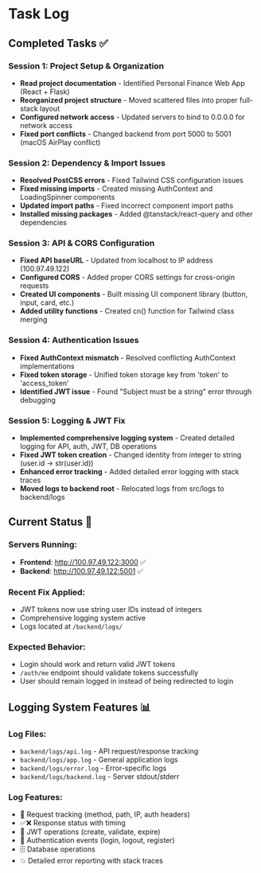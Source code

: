 # Task Log

## Completed Tasks ✅

### Session 1: Project Setup & Organization
- **Read project documentation** - Identified Personal Finance Web App (React + Flask)
- **Reorganized project structure** - Moved scattered files into proper full-stack layout
- **Configured network access** - Updated servers to bind to 0.0.0.0 for network access
- **Fixed port conflicts** - Changed backend from port 5000 to 5001 (macOS AirPlay conflict)

### Session 2: Dependency & Import Issues  
- **Resolved PostCSS errors** - Fixed Tailwind CSS configuration issues
- **Fixed missing imports** - Created missing AuthContext and LoadingSpinner components
- **Updated import paths** - Fixed incorrect component import paths
- **Installed missing packages** - Added @tanstack/react-query and other dependencies

### Session 3: API & CORS Configuration
- **Fixed API baseURL** - Updated from localhost to IP address (100.97.49.122)
- **Configured CORS** - Added proper CORS settings for cross-origin requests
- **Created UI components** - Built missing UI component library (button, input, card, etc.)
- **Added utility functions** - Created cn() function for Tailwind class merging

### Session 4: Authentication Issues
- **Fixed AuthContext mismatch** - Resolved conflicting AuthContext implementations
- **Fixed token storage** - Unified token storage key from 'token' to 'access_token'
- **Identified JWT issue** - Found "Subject must be a string" error through debugging

### Session 5: Logging & JWT Fix
- **Implemented comprehensive logging system** - Created detailed logging for API, auth, JWT, DB operations
- **Fixed JWT token creation** - Changed identity from integer to string (user.id → str(user.id))
- **Enhanced error tracking** - Added detailed error logging with stack traces
- **Moved logs to backend root** - Relocated logs from src/logs to backend/logs

## Current Status 🔄

### Servers Running:
- **Frontend**: http://100.97.49.122:3000 ✅
- **Backend**: http://100.97.49.122:5001 ✅

### Recent Fix Applied:
- JWT tokens now use string user IDs instead of integers
- Comprehensive logging system active
- Logs located at `/backend/logs/`

### Expected Behavior:
- Login should work and return valid JWT tokens
- `/auth/me` endpoint should validate tokens successfully
- User should remain logged in instead of being redirected to login

## Logging System Features 📊

### Log Files:
- `backend/logs/api.log` - API request/response tracking
- `backend/logs/app.log` - General application logs  
- `backend/logs/error.log` - Error-specific logs
- `backend/logs/backend.log` - Server stdout/stderr

### Log Features:
- 🔵 Request tracking (method, path, IP, auth headers)
- ✅❌ Response status with timing
- 🔑 JWT operations (create, validate, expire)
- 🔐 Authentication events (login, logout, register)
- 🗄️ Database operations
- 💥 Detailed error reporting with stack traces